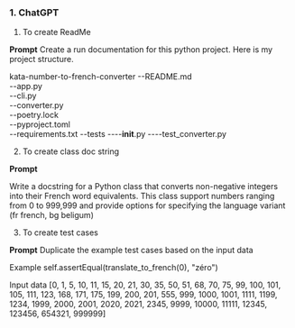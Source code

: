 ### 1. ChatGPT

1. To create ReadMe

**Prompt**
Create a run documentation for this python project. Here is my project structure.

kata-number-to-french-converter
--README.md  
--app.py  
--cli.py  
--converter.py  
--poetry.lock  
--pyproject.toml  
--requirements.txt
--tests
----**init**.py
----test_converter.py

2. To create class doc string

**Prompt**

Write a docstring for a Python class that converts non-negative integers into their French word equivalents.
This class support numbers ranging from 0 to 999,999 and provide options for specifying the language variant (fr french, bg beligum)

3. To create test cases

**Prompt**
Duplicate the example test cases based on the input data

Example
self.assertEqual(translate_to_french(0), "zéro")

Input data
[0, 1, 5, 10, 11, 15, 20, 21, 30, 35, 50, 51, 68, 70, 75, 99, 100, 101, 105, 111, 123, 168, 171, 175, 199, 200, 201, 555, 999, 1000, 1001, 1111, 1199, 1234, 1999, 2000, 2001, 2020, 2021, 2345, 9999, 10000, 11111, 12345, 123456, 654321, 999999]
